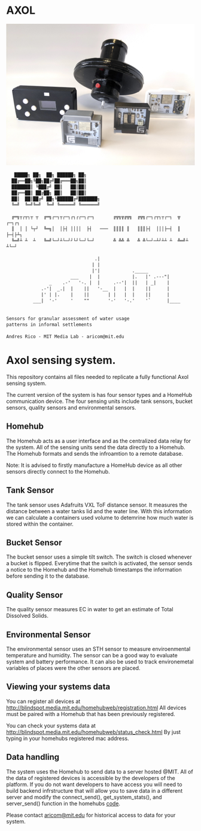 # AXOL

<img src="images/axol_system.jpeg">

```
   █████╗ ██╗  ██╗ ██████╗ ██╗     
  ██╔══██╗╚██╗██╔╝██╔═══██╗██║     
  ███████║ ╚███╔╝ ██║   ██║██║     
  ██╔══██║ ██╔██╗ ██║   ██║██║     
  ██║  ██║██╔╝ ██╗╚██████╔╝███████╗
  ╚═╝  ╚═╝╚═╝  ╚═╝ ╚═════╝ ╚══════╝

  ╔═╗┬┌┬┐┬ ┬  ╔═╗┌─┐┬┌─┐┌┐┌┌─┐┌─┐       ╔╦╗╦╔╦╗  ╔╦╗┌─┐┌┬┐┬┌─┐  ╦  ┌─┐┌┐
  ║  │ │ └┬┘  ╚═╗│  │├┤ ││││  ├┤   ───  ║║║║ ║   ║║║├┤  │││├─┤  ║  ├─┤├┴┐
  ╚═╝┴ ┴  ┴   ╚═╝└─┘┴└─┘┘└┘└─┘└─┘       ╩ ╩╩ ╩   ╩ ╩└─┘─┴┘┴┴ ┴  ╩═╝┴ ┴└─┘

                                 .|
                                | |
                                |'|            ._____
                        ___    |  |            |.   |' .---"|
                _    .-'   '-. |  |     .--'|  ||   | _|    |
             .-'|  _.|  |    ||   '-__  |   |  |    ||      |
             |' | |.    |    ||       | |   |  |    ||      |
          ___|  '-'     '    ""       '-'   '-.'    '`      |____


Sensors for granular assessment of water usage
patterns in informal settlements

Andres Rico - MIT Media Lab - aricom@mit.edu

```

<h1>Axol sensing system. </h1>

This repository contains all files needed to replicate a fully functional Axol sensing system.

The current version of the system is has four sensor types and a HomeHub communication device. The four sensing units include tank sensors, bucket sensors, quality sensors and environmental sensors.

<h2>Homehub</h2>
The Homehub acts as a user interface and as the centralized data relay for the system. All of the sensing units send the data directly to a Homehub. The Homehub formats and sends the infroamtion to a remote database. 

Note: It is advised to firstly manufacture a HomeHub device as all other sensors directly connect to the Homehub. 

<h2>Tank Sensor</h2>
The tank sensor uses Adafruits VXL ToF distance sensor. It measures the distance between a water tanks lid and the water line. With this information we can calculate a containers used volume to detemrine how much water is stored within the container. 

<h2>Bucket Sensor</h2>
The bucket sensor uses a simple tilt switch. The switch is closed whenever a bucket is flipped. Everytime that the switch is activated, the sensor sends a notice to the Homehub and the Homehub timestamps the information before sending it to the database. 

<h2>Quality Sensor</h2>
The quality sensor measures EC in water to get an estimate of Total Dissolved Solids. 

<h2>Environmental Sensor</h2>
The environmental sensor uses an STH sensor to measure enviroenmental temperature and humidity. The sensor can be a good way to evaluate system and battery performance. It can also be used to track environemetal variables of places were the other sensors are placed. 




<h2>Viewing your systems data </h2>

You can register all devices at http://blindspot.media.mit.edu/homehubweb/registration.html
All devices must be paired with a Homehub that has been previously registered. 

You can check your systems data at http://blindspot.media.mit.edu/homehubweb/status_check.html
By just typing in your homehubs registered mac address. 

<h2>Data handling</h2>

The system uses the Homehub to send data to a server hosted @MIT. All of the data of registered devices is accessible by the developers of the platform. If you do not want developers to have access you will need to build backend infrstructure that will allow you to save data in a different server and modify the connect_send(), get_system_stats(), and server_send() function in the homehubs <a href="https://github.com/AndresRicoM/axol/blob/main/homehub/code/cs_homehub.ino">code</a>. 

Please contact aricom@mit.edu for historical access to data for your system. 